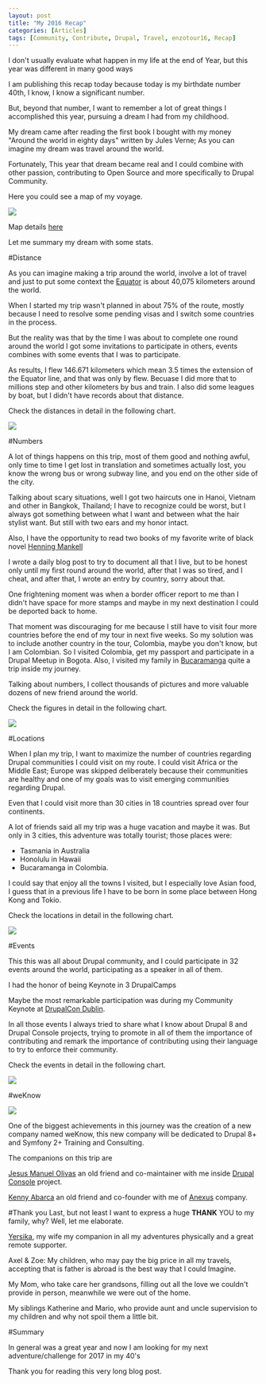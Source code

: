 ```yaml
---
layout: post
title: "My 2016 Recap"
categories: [Articles]
tags: [Community, Contribute, Drupal, Travel, enzotour16, Recap]
---
```


I don't usually evaluate what happen in my life at the end of Year, but this year was different in many good ways

I am publishing this recap today because today is my birthdate number 40th, I know, I know a significant number.

But,  beyond that number, I want to remember a lot of great things I accomplished this year, pursuing a dream I had from my childhood.

My dream came after reading the first book I bought with my money "Around the world in eighty days" written by Jules Verne; As you can imagine my dream was travel around the world.

Fortunately, This year that dream became real and I could combine with other passion, contributing to Open Source and more specifically to Drupal Community.

Here you could see a map of my voyage.

<img style="margin-right: 20px;" src="{{site.url }}/assets/img/enzotour16-map.gif"/>

Map details [here](http://www.gcmap.com/mapui?P=SJO-MIA-EWR%2CEWR-BOM%2CBOM-SIN%2CSIN-HAN%2CHAN-SEL%2CSEL-TYO%2CTYO-OSA%2COSA-SHA%2CSHA-BJS%2CBJS-CKG%2CCKG-CTU%2CCTU-BKK%2CBKK-HKG%2CHKG-TPE%2CTPE-MNL%2CMNL-JKT%2CJKT-JOG%2CJOG-DPS%2CDPS-MEL%2CMEL-HBA%2CHBA-MEL%2CMEL-SYD%2CSYD-HNL%2CHNL-LAX%2CLAX-SAN%2CSAN-MXL%2CMXL-MEX%2CMEX-SJO%2CSJO-PTY%2CPTY-SAO%2CSAO-POA%2C+POA-SAO%2C+SAO-PTY%2C+PTY-IAD%2CIAD-HOU%2CHOU-SJO%2CSJO-MIA%2CMIA-CLT%2CCLT-DUB%2CDUB-DUB-CDG%2CCDG-MIA%2CMIA-SJO%2CSJO-PTY%2CPTY-BOG%2CBOG-BGA%2CBGA-BOG%2CBOG-PTY%2CPTY-SJO%2CSJO-PTY%2CPTY-SFO%2CSFO-AKL%2CAKL-OOL%2COOL-MEL%2C+MEL-AKL%2CAKL-LAX%2CLAX-MEX%2CMEX-SJO&MS=wls2&MP=r&MC=BER&DU=mi)

Let me summary my dream with some stats.

#Distance

As you can imagine making a trip around the world, involve a lot of travel and just to put some context the [Equator](https://en.wikipedia.org/wiki/Equator) is about 40,075 kilometers around the world.

When I started my trip wasn't planned in about 75% of the route, mostly because I need to resolve some pending visas and I switch some countries in the process. 

But the reality was that by the time I was about to complete one round around the world I got some invitations to participate in others, events combines with some events that I was to participate.

As results, I flew 146.671 kilometers which mean 3.5 times the extension of the Equator line, and that was only by flew. Becuase I did more that to millions step and other kilometers by bus and train. I also did some leagues by boat, but I didn't have records about that distance.

Check the distances in detail in the following chart.

<img style="margin-right: 20px;" src="{{site.url }}/assets/img/enzotour16-distances.jpg"/>

#Numbers

A lot of things happens on this trip, most of them good and nothing awful, only time to time I get lost in translation and sometimes actually lost, you know the wrong bus or wrong subway line, and you end on the other side of the city.

Talking about scary situations, well I got two haircuts one in Hanoi, Vietnam and other in Bangkok, Thailand; I have to recognize could be worst, but I always got something between what I want and between what the hair stylist want. But still with two ears and my honor intact.

Also, I have the opportunity to read two books of my favorite write of black novel [Henning Mankell](https://en.wikipedia.org/wiki/Henning_Mankell)

I wrote a daily blog post to try to document all that I live, but to be honest only until my first round around the world, after that I was so tired, and I cheat, and after that, I wrote an entry by country, sorry about that.

One frightening moment was when a border officer report to me than I didn't have space for more stamps and maybe in my next destination I could be deported back to home. 

That moment was discouraging for me because I still have to visit four more countries before the end of my tour in next five weeks. So my solution was to include another country in the tour, Colombia, maybe you don't know, but I am Colombian. So I visited Colombia, get my passport and participate in a Drupal Meetup in Bogota. Also, I visited my family in [Bucaramanga](https://en.wikipedia.org/wiki/Bucaramanga) quite a trip inside my journey.

Talking about numbers, I collect thousands of pictures and more valuable dozens of new friend around the world.

Check the figures in detail in the following chart.

<img style="margin-right: 20px;" src="{{site.url }}/assets/img/enzotour16-numbers.jpg"/>

#Locations

When I plan my trip, I want to maximize the number of countries regarding Drupal communities I could visit on my route. I could visit Africa or the Middle East; Europe was skipped deliberately because their communities are healthy and one of my goals was to visit emerging communities regarding Drupal.

Even that I could visit more than 30 cities in 18 countries spread over four continents. 

A lot of friends said all my trip was a huge vacation and maybe it was. But only in 3 cities, this adventure was totally tourist; those places were:

- Tasmania in Australia
- Honolulu in Hawaii 
- Bucaramanga in Colombia.

I could say that enjoy all the towns I visited, but I especially love Asian food, I guess that in a previous life I have to be born in some place between Hong Kong and Tokio.

Check the locations in detail in the following chart.

<img style="margin-right: 20px;" src="{{site.url }}/assets/img/enzotour16-locations.jpg"/>

#Events

This this was all about Drupal community, and I could participate in 32 events around the world, participating as a speaker in all of them.

I had the honor of being Keynote in 3 DrupalCamps

Maybe the most remarkable participation was during my Community Keynote at [DrupalCon Dublin](https://events.drupal.org/dublin2016).

In all those events I always tried to share what I know about Drupal 8 and Drupal Console projects, trying to promote in all of them the importance of contributing and remark the importance of contributing using their language to try to enforce their community.

Check the events in detail in the following chart.

<img style="margin-right: 20px;" src="{{site.url }}/assets/img/enzotour16-events.jpg"/>

#weKnow

<img style="margin-right: 20px;" src="{{site.url }}/assets/img/logo-weknow-highres.png"/>

One of the biggest achievements in this journey was the creation of a new company named weKnow, this new company will be dedicated to Drupal 8+ and Symfony 2+ Training and Consulting.

The companions on this trip are 

[Jesus Manuel Olivas](http://jmolivas.com) an old friend and co-maintainer with me inside [Drupal Console](http://drupalconsole.com) project.

[Kenny Abarca](https://www.linkedin.com/in/kabarca) an old friend and co-founder with me of [Anexus](http://anexusit.com) company.


#Thank you
Last, but not least I want to express a huge **THANK** YOU to my family, why? Well, let me elaborate.

[Yersika](http://yersika.com), my wife my companion in all my adventures physically and a great remote supporter.

Axel & Zoe: My children, who may pay the big price in all my travels, accepting that is father is abroad is the best way that I could Imagine.

My Mom, who take care her grandsons, filling out all the love we couldn't provide in person, meanwhile we were out of the home. 

My siblings Katherine and Mario, who provide aunt and uncle supervision to my children and why not spoil them a little bit.

#Summary

In general was a great year and now I am looking for my next adventure/challenge for 2017 in my 40's

Thank you for reading this very long blog post.